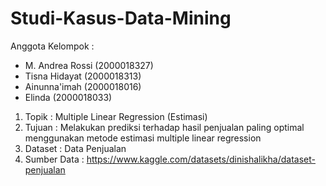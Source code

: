 # Studi-Kasus-Data-Mining

Anggota Kelompok :
- M. Andrea Rossi (2000018327)
- Tisna Hidayat (2000018313)
- Ainunna'imah (2000018016)
- Elinda (2000018033)

1. Topik : Multiple Linear Regression (Estimasi)
2. Tujuan : Melakukan prediksi terhadap hasil penjualan paling optimal menggunakan metode estimasi multiple linear regression
3. Dataset : Data Penjualan
4. Sumber Data : https://www.kaggle.com/datasets/dinishalikha/dataset-penjualan
